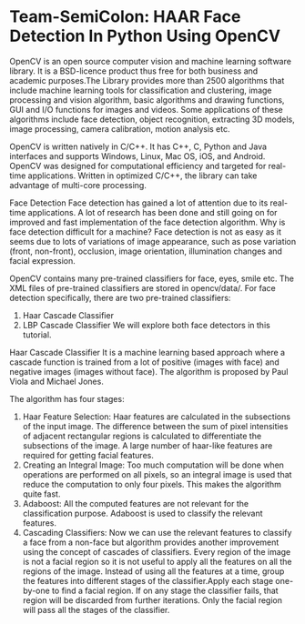 # Team-SemiColon: HAAR Face Detection In Python Using OpenCV


OpenCV is an open source computer vision and machine learning software library. It is a BSD-licence product thus free for both business and academic purposes.The Library provides more than 2500 algorithms that include machine learning tools for classification and clustering, image processing and vision algorithm, basic algorithms and drawing functions, GUI and I/O functions for images and videos. Some applications of these algorithms include face detection, object recognition, extracting 3D models, image processing, camera calibration, motion analysis etc.

OpenCV is written natively in C/C++. It has C++, C, Python and Java interfaces and supports Windows, Linux, Mac OS, iOS, and Android. OpenCV was designed for computational efficiency and targeted for real-time applications. Written in optimized C/C++, the library can take advantage of multi-core processing.

Face Detection
Face detection has gained a lot of attention due to its real-time applications. A lot of research has been done and still going on for improved and fast implementation of the face detection algorithm. Why is face detection difficult for a machine? Face detection is not as easy as it seems due to lots of variations of image appearance, such as pose variation (front, non-front), occlusion, image orientation, illumination changes and facial expression.

OpenCV contains many pre-trained classifiers for face, eyes, smile etc. The XML files of pre-trained classifiers are stored in opencv/data/. For face detection specifically, there are two pre-trained classifiers:

1. Haar Cascade Classifier
2. LBP Cascade Classifier
We will explore both face detectors in this tutorial.

Haar Cascade Classifier
It is a machine learning based approach where a cascade function is trained from a lot of positive (images with face) and negative images (images without face). The algorithm is proposed by Paul Viola and Michael Jones.

The algorithm has four stages:

1. Haar Feature Selection: Haar features are calculated in the subsections of the input image. The difference between the sum of pixel intensities of adjacent rectangular regions is calculated to differentiate the subsections of the image. A large number of haar-like features are required for getting facial features.
2. Creating an Integral Image: Too much computation will be done when operations are performed on all pixels, so an integral image is used that reduce the computation to only four pixels. This makes the algorithm quite fast.
3. Adaboost: All the computed features are not relevant for the classification purpose. Adaboost is used to classify the relevant features.
4. Cascading Classifiers: Now we can use the relevant features to classify a face from a non-face but algorithm provides another improvement using the concept of cascades of classifiers. Every region of the image is not a facial region so it is not useful to apply all the features on all the regions of the image. Instead of using all the features at a time, group the features into different stages of the classifier.Apply each stage one-by-one to find a facial region. If on any stage the classifier fails, that region will be discarded from further iterations. Only the facial region will pass all the stages of the classifier.
